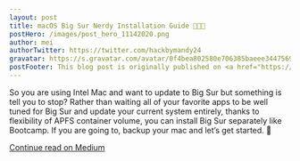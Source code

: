 ```yaml
---
layout: post
title: macOS Big Sur Nerdy Installation Guide 👩🏻‍💻
postHero: /images/post_hero_11142020.png
author: mei
authorTwitter: https://twitter.com/hackbymandy24
gravatar: https://s.gravatar.com/avatar/0f4bea802580e706385baeee34475690?size=200
postFooter: This blog post is originally published on <a href="https://meiokubo.medium.com/nerdy-big-sur-transitioning-guide-2ab70c5139">Medium</a>
---
```


So you are using Intel Mac and want to update to Big Sur but something is tell you to stop?
Rather than waiting all of your favorite apps to be well tuned for Big Sur and update your current system entirely, thanks to flexibility of APFS container volume, you can install Big Sur separately like Bootcamp.
If you are going to, backup your mac and let’s get started. 🤩

[Continue read on Medium](https://meiokubo.medium.com/nerdy-big-sur-transitioning-guide-2ab70c5139)
